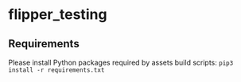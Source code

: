 # flipper_testing

## Requirements

Please install Python packages required by assets build scripts: `pip3 install -r requirements.txt`
